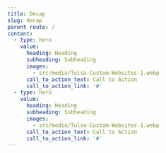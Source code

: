```yaml
---
title: Decap
slug: decap
parent route: /
content:
  - type: hero
    value:
      heading: Heading
      subheading: Subheading
      images:
        - src/media/Tulsa-Custom-Websites-1.webp
      call_to_action_text: Call to Action
      call_to_action_link: '#'
  - type: hero
    value:
      heading: Heading
      subheading: Subheading
      images:
        - src/media/Tulsa-Custom-Websites-1.webp
      call_to_action_text: Call to Action
      call_to_action_link: '#'
---
```

